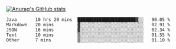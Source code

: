 [![Anurag's GitHub stats](https://github-readme-stats.vercel.app/api?username=sebasphere&count_private=true&theme=tokyonight)](https://github.com/anuraghazra/github-readme-stats)

<!--START_SECTION:waka-->
```text
Java       10 hrs 20 mins  ██████████████████████▓░░   90.05 % 
Markdown   20 mins         ▓░░░░░░░░░░░░░░░░░░░░░░░░   02.91 % 
JSON       16 mins         ▓░░░░░░░░░░░░░░░░░░░░░░░░   02.34 % 
Text       10 mins         ▒░░░░░░░░░░░░░░░░░░░░░░░░   01.55 % 
Other      7 mins          ▒░░░░░░░░░░░░░░░░░░░░░░░░   01.10 % 
```
<!--END_SECTION:waka-->
